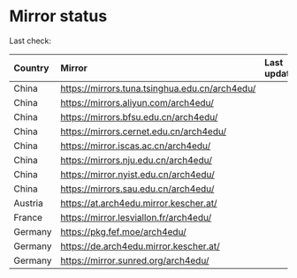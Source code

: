 <script src="./time.js"></script>
# Mirror status
Last check: <script type="text/javascript">localize(1704943148.4830513);</script>

|Country|Mirror|Last update|
|:------|:-----|:----------|
|China|https://mirrors.tuna.tsinghua.edu.cn/arch4edu/|<script type="text/javascript">localize(1704911652);</script>|
|China|https://mirrors.aliyun.com/arch4edu/|<script type="text/javascript">localize(1704911652);</script>|
|China|https://mirrors.bfsu.edu.cn/arch4edu/|<script type="text/javascript">localize(1704911652);</script>|
|China|https://mirrors.cernet.edu.cn/arch4edu/|<script type="text/javascript">localize(1704911652);</script>|
|China|https://mirror.iscas.ac.cn/arch4edu/|<script type="text/javascript">localize(1704911652);</script>|
|China|https://mirrors.nju.edu.cn/arch4edu/|<script type="text/javascript">localize(1704911652);</script>|
|China|https://mirror.nyist.edu.cn/arch4edu/|<script type="text/javascript">localize(1704911652);</script>|
|China|https://mirrors.sau.edu.cn/arch4edu/|<script type="text/javascript">localize(1704911652);</script>|
|Austria|https://at.arch4edu.mirror.kescher.at/|<script type="text/javascript">localize(1704911652);</script>|
|France|https://mirror.lesviallon.fr/arch4edu/|<script type="text/javascript">localize(1704911652);</script>|
|Germany|https://pkg.fef.moe/arch4edu/|<script type="text/javascript">localize(1704911652);</script>|
|Germany|https://de.arch4edu.mirror.kescher.at/|<script type="text/javascript">localize(1704911652);</script>|
|Germany|https://mirror.sunred.org/arch4edu/|<script type="text/javascript">localize(1704911652);</script>|

<script src="./tablefilter/tablefilter.js"></script>
<script src="./table.js"></script>